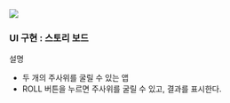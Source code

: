 <img src = "https://user-images.githubusercontent.com/83569908/219932953-a7e2e757-7eb0-417c-864b-bfa9ec7aca5e.gif" width=“20%” height=“20%”>

### UI 구현 : 스토리 보드

설명
- 두 개의 주사위를 굴릴 수 있는 앱
- ROLL 버튼을 누르면 주사위를 굴릴 수 있고, 결과를 표시한다.
